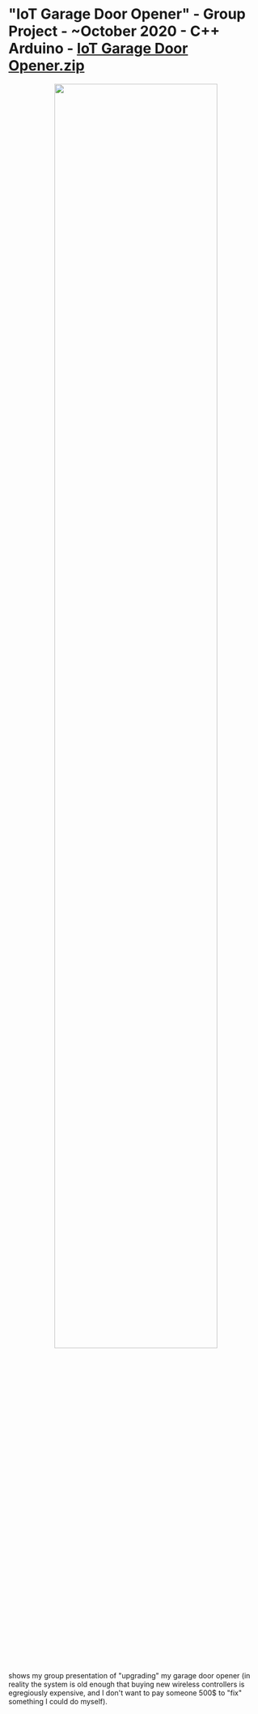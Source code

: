 # "IoT Garage Door Opener" - Group Project - ~October 2020 - C++ Arduino - [IoT Garage Door Opener.zip]()
<div align="center" width="100%">
    <a href="http://www.youtube.com/watch?v=XzvdZK8sECI">
        <img width="80%" src="http://img.youtube.com/vi/XzvdZK8sECI/0.jpg">
    </a>
</div>   
<p>
shows my group presentation of "upgrading" my garage door opener (in reality the system is old enough that buying new wireless
controllers is egregiously expensive, and I don't want to pay someone 500$ to "fix" something I could do myself).
</p>